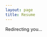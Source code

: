 ```yaml
---
layout: page
title: Resume
---
```


<script type="text/javascript">
    window.location.href = "/resume.pdf"
</script>

Redirecting you...